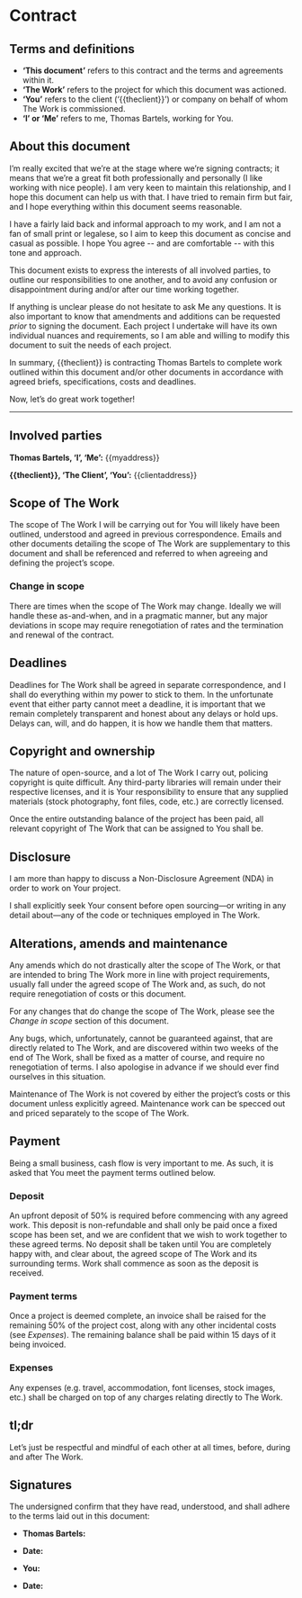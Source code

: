 <!--DOCTYPE html><head><meta http-equiv="Content-Type" content="text/html; charset=utf-8"></head><body-->
# Contract

## Terms and definitions

* **‘This document’** refers to this contract and the terms and agreements
	within it.
* **‘The Work’** refers to the project for which this document was actioned.
* **‘You’** refers to the client (‘{{theclient}}’) or company on behalf of
	whom The Work is commissioned.
* **‘I’ or ‘Me’** refers to me, Thomas Bartels, working for You.

## About this document

I’m really excited that we’re at the stage where we’re signing contracts; it
means that we’re a great fit both professionally and personally (I like working
with nice people). I am very keen to maintain this relationship, and I hope
this document can help us with that. I have tried to remain firm but fair, and
I hope everything within this document seems reasonable.

I have a fairly laid back and informal approach to my work, and I am not a fan
of small print or legalese, so I aim to keep this document as concise and
casual as possible. I hope You agree -- and are comfortable -- with this tone
and approach.

This document exists to express the interests of all involved parties, to
outline our responsibilities to one another, and to avoid any confusion or
disappointment during and/or after our time working together.

If anything is unclear please do not hesitate to ask Me any questions. It is
also important to know that amendments and additions can be requested _prior_ to
signing the document. Each project I undertake will have its own individual
nuances and requirements, so I am able and willing to modify this document to
suit the needs of each project.

In summary, {{theclient}} is contracting Thomas Bartels to complete work
outlined within this document and/or other documents in accordance with agreed
briefs, specifications, costs and deadlines.

Now, let’s do great work together!

---

## Involved parties

**Thomas Bartels, ‘I’, ‘Me’:**
{{myaddress}}

**{{theclient}}, ‘The Client’, ‘You’:**
{{clientaddress}}

## Scope of The Work

The scope of The Work I will be carrying out for You will likely have been
outlined, understood and agreed in previous correspondence. Emails and other
documents detailing the scope of The Work are supplementary to this document and
shall be referenced and referred to when agreeing and defining the project’s
scope.

### Change in scope

There are times when the scope of The Work may change. Ideally we will handle
these as-and-when, and in a pragmatic manner, but any major deviations in scope
may require renegotiation of rates and the termination and renewal of the
contract.

## Deadlines

Deadlines for The Work shall be agreed in separate correspondence, and I shall
do everything within my power to stick to them. In the unfortunate event that
either party cannot meet a deadline, it is important that we remain completely
transparent and honest about any delays or hold ups. Delays can, will, and do
happen, it is how we handle them that matters.

## Copyright and ownership

The nature of open-source, and a lot of The Work I carry out, policing copyright
is quite difficult. Any third-party libraries will remain under their respective
licenses, and it is Your responsibility to ensure that any supplied materials
(stock photography, font files, code, etc.) are correctly licensed.

Once the entire outstanding balance of the project has been paid, all relevant
copyright of The Work that can be assigned to You shall be.

## Disclosure

I am more than happy to discuss a Non-Disclosure Agreement (NDA) in order to
work on Your project.

I shall explicitly seek Your consent before open sourcing—or writing in any
detail about—any of the code or techniques employed in The Work.

## Alterations, amends and maintenance

Any amends which do not drastically alter the scope of The Work, or that are
intended to bring The Work more in line with project requirements, usually fall
under the agreed scope of The Work and, as such, do not require renegotiation of
costs or this document.

For any changes that do change the scope of The Work, please see the _Change
in scope_ section of this document.

Any bugs, which, unfortunately, cannot be guaranteed against, that are directly
related to The Work, and are discovered within two weeks of the end of The
Work, shall be fixed as a matter of course, and require no renegotiation of
terms. I also apologise in advance if we should ever find ourselves in this
situation.

Maintenance of The Work is not covered by either the project’s costs or this
document unless explicitly agreed. Maintenance work can be specced out and
priced separately to the scope of The Work.

## Payment

Being a small business, cash flow is very important to me. As such, it is asked
that You meet the payment terms outlined below.

### Deposit

An upfront deposit of 50% is required before commencing with any agreed work.
This deposit is non-refundable and shall only be paid once a fixed scope has
been set, and we are confident that we wish to work together to these agreed
terms.  No deposit shall be taken until You are completely happy with, and
clear about, the agreed scope of The Work and its surrounding terms. Work shall
commence as soon as the deposit is received.

### Payment terms

Once a project is deemed complete, an invoice shall be raised for the remaining
50% of the project cost, along with any other incidental costs (see _Expenses_).
The remaining balance shall be paid within 15 days of it being invoiced.

### Expenses

Any expenses (e.g. travel, accommodation, font licenses, stock images, etc.)
shall be charged on top of any charges relating directly to The Work.

## tl;dr

Let’s just be respectful and mindful of each other at all times, before, during
and after The Work.

## Signatures

The undersigned confirm that they have read, understood, and shall adhere to the
terms laid out in this document:

* **Thomas Bartels:**

* **Date:**

* **You:**

* **Date:**
